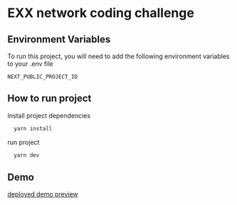 
# EXX network coding challenge




## Environment Variables

To run this project, you will need to add the following environment variables to your .env file

`NEXT_PUBLIC_PROJECT_ID`


## How to run project

Install project dependencies

```bash
  yarn install
```

run project

```bash
  yarn dev
```
    
##  Demo
[deployed demo preview](https://vercel.com/b-fabrice/web3-challenge)
